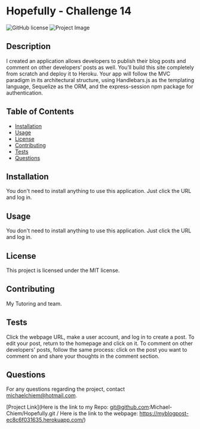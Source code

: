 
# Hopefully - Challenge 14

![GitHub license](https://img.shields.io/badge/license-MIT-blue.svg)
![Project Image]()

## Description
I created an application allows developers to publish their blog posts and comment on other developers’ posts as well. You’ll build this site completely from scratch and deploy it to Heroku. Your app will follow the MVC paradigm in its architectural structure, using Handlebars.js as the templating language, Sequelize as the ORM, and the express-session npm package for authentication.

## Table of Contents
- [Installation](#installation)
- [Usage](#usage)
- [License](#license)
- [Contributing](#contributing)
- [Tests](#tests)
- [Questions](#questions)

## Installation
You don't need to install anything to use this application. Just click the URL and log in.

## Usage
You don't need to install anything to use this application. Just click the URL and log in.

## License
This project is licensed under the MIT license.

## Contributing
My Tutoring and team.

## Tests
Click the webpage URL, make a user account, and log in to create a post. To edit your post, return to the homepage and click on it. To comment on other developers' posts, follow the same process: click on the post you want to comment on and share your thoughts in the comment section.

## Questions
For any questions regarding the project, contact michaelchiem@hotmail.com.

[Project Link](Here is the link to my Repo: git@github.com:Michael-Chiem/Hopefully.git / Here is the link to the webpage: https://myblogpost-ec8c6f031635.herokuapp.com/)
